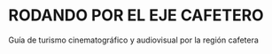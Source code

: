 # RODANDO POR EL EJE CAFETERO

Guía de turismo cinematográfico y audiovisual por la región cafetera

